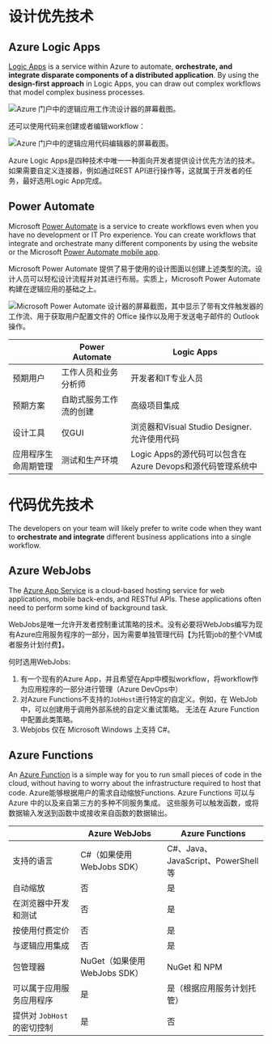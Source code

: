 # 设计优先技术

## Azure Logic Apps

[Logic Apps](https://azure.microsoft.com/services/logic-apps/) is a service within Azure to automate, **orchestrate, and integrate disparate components of a distributed application**. By using the **design-first approach** in Logic Apps, you can draw out complex workflows that model complex business processes.

![Azure 门户中的逻辑应用工作流设计器的屏幕截图。](https://docs.microsoft.com/zh-cn/learn/modules/choose-azure-service-to-integrate-and-automate-business-processes/media/2-logic-apps-workflow-designer.png)

还可以使用代码来创建或者编辑workflow：

![Azure 门户中的逻辑应用代码编辑器的屏幕截图。](https://docs.microsoft.com/zh-cn/learn/modules/choose-azure-service-to-integrate-and-automate-business-processes/media/2-logic-apps-code-editor.png)

Azure Logic Apps是四种技术中唯一一种面向开发者提供设计优先方法的技术。如果需要自定义连接器，例如通过REST API进行操作等，这就属于开发者的任务，最好选用Logic App完成。

## Power Automate

Microsoft [Power Automate](https://flow.microsoft.com/) is a service to create workflows even when you have no development or IT Pro experience. You can create workflows that integrate and orchestrate many different components by using the website or the Microsoft [Power Automate mobile app](https://flow.microsoft.com/mobile/download/).

Microsoft Power Automate 提供了易于使用的设计图面以创建上述类型的流。设计人员可以轻松设计流程并对其进行布局。实质上，Microsoft Power Automate 构建在逻辑应用的基础之上。

![Microsoft Power Automate 设计器的屏幕截图，其中显示了带有文件触发器的工作流、用于获取用户配置文件的 Office 操作以及用于发送电子邮件的 Outlook 操作。](https://docs.microsoft.com/zh-cn/learn/modules/choose-azure-service-to-integrate-and-automate-business-processes/media/2-flow-designer.png)

|                      | Power Automate         | Logic Apps                                                 |
| -------------------- | ---------------------- | ---------------------------------------------------------- |
| 预期用户             | 工作人员和业务分析师   | 开发者和IT专业人员                                         |
| 预期方案             | 自助式服务工作流的创建 | 高级项目集成                                               |
| 设计工具             | 仅GUI                  | 浏览器和Visual Studio Designer. 允许使用代码               |
| 应用程序生命周期管理 | 测试和生产环境         | Logic Apps的源代码可以包含在Azure Devops和源代码管理系统中 |

# 代码优先技术

The developers on your team will likely prefer to write code when they want to **orchestrate and integrate** different business applications into a single workflow.

## Azure WebJobs

The [Azure App Service](https://azure.microsoft.com/services/app-service/) is a cloud-based hosting service for web applications, mobile back-ends, and RESTful APIs. These applications often need to perform some kind of background task. 

WebJobs是唯一允许开发者控制重试策略的技术。没有必要将WebJobs编写为现有Azure应用服务程序的一部分，因为需要单独管理代码【为托管job的整个VM或者服务计划付费】。

何时选用WebJobs:

1. 有一个现有的Azure App，并且希望在App中模拟workflow，将workflow作为应用程序的一部分进行管理（Azure DevOps中）
2. 对Azure Functions不支持的`JobHost`进行特定的自定义。例如，在 WebJob 中，可以创建用于调用外部系统的自定义重试策略。 无法在 Azure Function 中配置此类策略。
3. Webjobs 仅在 Microsoft Windows 上支持 C#。

## Azure Functions

An [Azure Function](https://azure.microsoft.com/services/functions/) is a simple way for you to run small pieces of code in the cloud, without having to worry about the infrastructure required to host that code. Azure能够根据用户的需求自动缩放Functions. Azure Functions 可以与 Azure 中的以及来自第三方的多种不同服务集成。 这些服务可以触发函数，或将数据输入发送到函数中或接收来自函数的数据输出。

|                             | Azure WebJobs                 | Azure Functions                     |
| --------------------------- | ----------------------------- | ----------------------------------- |
| 支持的语言                  | C#（如果使用 WebJobs SDK）    | C#、Java、JavaScript、PowerShell 等 |
| 自动缩放                    | 否                            | 是                                  |
| 在浏览器中开发和测试        | 否                            | 是                                  |
| 按使用付费定价              | 否                            | 是                                  |
| 与逻辑应用集成              | 否                            | 是                                  |
| 包管理器                    | NuGet（如果使用 WebJobs SDK） | NuGet 和 NPM                        |
| 可以属于应用服务应用程序    | 是                            | 是（根据应用服务计划托管）          |
| 提供对 `JobHost` 的密切控制 | 是                            | 否                                  |
